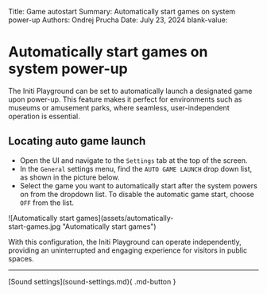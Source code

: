 Title:   Game autostart
Summary: Automatically start games on system power-up
Authors: Ondrej Prucha
Date:    July 23, 2024
blank-value:

# Automatically start games on system power-up

The Initi Playground can be set to automatically launch a designated game upon power-up. This feature makes it perfect for environments such as museums or amusement parks, where seamless, user-independent operation is essential.

## Locating auto game launch

- Open the UI and navigate to the `Settings` tab at the top of the screen.
- In the `General` settings menu, find the `AUTO GAME LAUNCH` drop down list, as shown in the picture below.
- Select the game you want to automatically start after the system powers on from the dropdown list. To disable the automatic game start, choose `OFF` from the list.

<div style='width: 70%' class="center" markdown>
![Automatically start games](assets/automatically-start-games.jpg "Automatically start games")
</div>


With this configuration, the Initi Playground can operate independently, providing an uninterrupted and engaging experience for visitors in public spaces.

----


<div class="center" markdown>
[Sound settings](sound-settings.md){ .md-button }
</div>

<br />